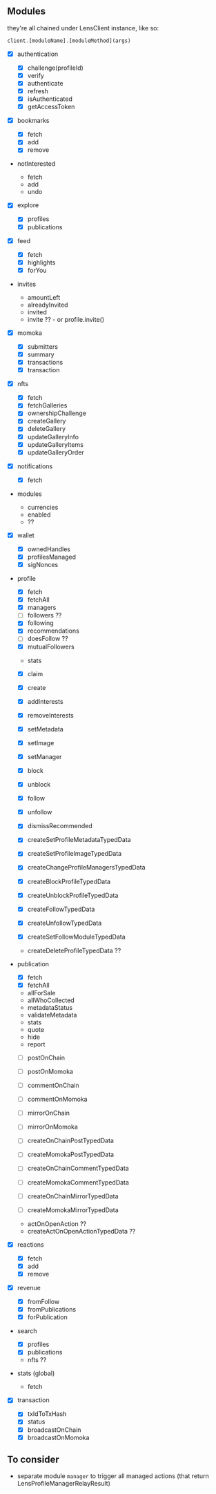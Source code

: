## Modules

they're all chained under LensClient instance, like so:

```ts
client.[moduleName].[moduleMethod](args)
```

- [x] authentication
  <!-- queries -->

  - [x] challenge(profileId)
  - [x] verify

  <!-- mutations -->

  - [x] authenticate
  - [x] refresh

  <!-- helpers -->

  - [x] isAuthenticated
  - [x] getAccessToken

- [x] bookmarks

  <!-- queries -->

  - [x] fetch

  <!-- mutations -->

  - [x] add
  - [x] remove

- notInterested

  <!-- queries -->

  - fetch

  <!-- mutations -->

  - add
  - undo

- [x] explore

  <!-- queries -->

  - [x] profiles
  - [x] publications

- [x] feed

  <!-- queries -->

  - [x] fetch
  - [x] highlights
  - [x] forYou

- invites

  <!-- queries -->

  - amountLeft
  - alreadyInvited
  - invited

  <!-- mutations -->

  - invite ?? - or profile.invite()

- [x] momoka

  <!-- queries -->

  - [x] submitters
  - [x] summary
  - [x] transactions
  - [x] transaction

- [x] nfts
  <!-- queries -->

  - [x] fetch
  - [x] fetchGalleries

  <!-- mutations -->

  - [x] ownershipChallenge
  - [x] createGallery
  - [x] deleteGallery
  - [x] updateGalleryInfo
  - [x] updateGalleryItems
  - [x] updateGalleryOrder

- [x] notifications
  <!-- queries -->

  - [x] fetch

- modules
  <!-- queries -->

  - currencies
  - enabled
  - ??

- [x] wallet

  <!-- queries -->

  - [x] ownedHandles
  - [x] profilesManaged
  - [x] sigNonces

- profile

    <!-- queries -->

  - [x] fetch
  - [x] fetchAll
  - [x] managers
  - [ ] followers ??
  - [x] following
  - [x] recommendations
  - [ ] doesFollow ??
  - [x] mutualFollowers
  - stats

    <!-- mutations -->

  - [x] claim
  - [x] create
  - [x] addInterests
  - [x] removeInterests
  - [x] setMetadata
  - [x] setImage
  - [x] setManager
  - [x] block
  - [x] unblock
  - [x] follow
  - [x] unfollow
  - [x] dismissRecommended

  - [x] createSetProfileMetadataTypedData
  - [x] createSetProfileImageTypedData
  - [x] createChangeProfileManagersTypedData
  - [x] createBlockProfileTypedData
  - [x] createUnblockProfileTypedData
  - [x] createFollowTypedData
  - [x] createUnfollowTypedData
  - [x] createSetFollowModuleTypedData
  - createDeleteProfileTypedData ??

- publication

  <!-- queries -->

  - [x] fetch
  - [x] fetchAll
  - allForSale
  - allWhoCollected
  - metadataStatus
  - validateMetadata
  - stats

  <!-- mutations -->

  - quote
  - hide
  - report

  - [ ] postOnChain
  - [ ] postOnMomoka
  - [ ] commentOnChain
  - [ ] commentOnMomoka
  - [ ] mirrorOnChain
  - [ ] mirrorOnMomoka

  - [ ] createOnChainPostTypedData
  - [ ] createMomokaPostTypedData
  - [ ] createOnChainCommentTypedData
  - [ ] createMomokaCommentTypedData
  - [ ] createOnChainMirrorTypedData
  - [ ] createMomokaMirrorTypedData

  - actOnOpenAction ??
  - createActOnOpenActionTypedData ??

- [x] reactions

  <!-- queries -->

  - [x] fetch

  <!-- mutations -->

  - [x] add
  - [x] remove

- [x] revenue

  <!-- queries -->

  - [x] fromFollow
  - [x] fromPublications
  - [x] forPublication

- search

  <!-- queries -->

  - [x] profiles
  - [x] publications
  - nfts ??

- stats (global)

  <!-- queries -->

  - fetch

- [x] transaction

  <!-- queries -->

  - [x] txIdToTxHash
  - [x] status

  <!-- mutations -->

  - [x] broadcastOnChain
  - [x] broadcastOnMomoka

## To consider

- separate module `manager` to trigger all managed actions (that return LensProfileManagerRelayResult)
